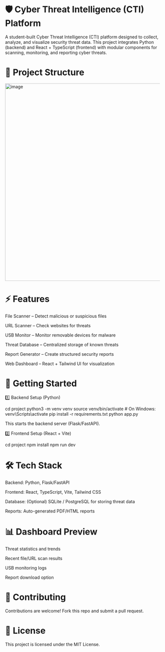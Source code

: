 # 🛡️ Cyber Threat Intelligence (CTI) Platform

A student-built Cyber Threat Intelligence (CTI) platform designed to collect, analyze, and visualize security threat data.
This project integrates Python (backend) and React + TypeScript (frontend) with modular components for scanning, monitoring, and reporting cyber threats.


# 📂 Project Structure

<img width="808" height="643" alt="image" src="https://github.com/user-attachments/assets/a5d905a2-512c-4063-bac1-515af00f0f37" />


# ⚡ Features

File Scanner – Detect malicious or suspicious files

URL Scanner – Check websites for threats

USB Monitor – Monitor removable devices for malware

Threat Database – Centralized storage of known threats

Report Generator – Create structured security reports

Web Dashboard – React + Tailwind UI for visualization

# 🚀 Getting Started

1️⃣ Backend Setup (Python)

cd project
python3 -m venv venv
source venv/bin/activate   # On Windows: venv\Scripts\activate
pip install -r requirements.txt
python app.py

This starts the backend server (Flask/FastAPI).

2️⃣ Frontend Setup (React + Vite)

cd project
npm install
npm run dev

# 🛠️ Tech Stack

Backend: Python, Flask/FastAPI

Frontend: React, TypeScript, Vite, Tailwind CSS

Database: (Optional) SQLite / PostgreSQL for storing threat data

Reports: Auto-generated PDF/HTML reports

# 📊 Dashboard Preview

Threat statistics and trends

Recent file/URL scan results

USB monitoring logs

Report download option

# 🤝 Contributing

Contributions are welcome! Fork this repo and submit a pull request.

# 📜 License

This project is licensed under the MIT License.
